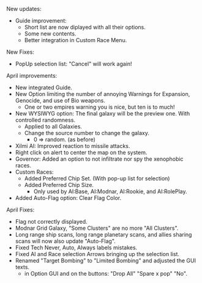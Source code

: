 New updates:
- Guide improvement: 
  - Short list are now diplayed with all their options.
  - Some new contents.
  - Better integration in Custom Race Menu.

New Fixes:
- PopUp selection list: "Cancel" will work again!


April improvements:
- New integrated Guide.
- New Option limiting the number of annoying Warnings for Expansion, Genocide, and use of Bio weapons.
  - One or two empires warning you is nice, but ten is to much!
- New WYSIWYG option: The final galaxy will be the preview one. With controlled randomness.
  - Applied to all Galaxies.
  - Change the source number to change the galaxy.
    - 0 => random. (as before)
- Xilmi AI: Improved reaction to missile attacks.
- Right click on alert to center the map on the system.
- Governor: Added an option to not infiltrate nor spy the xenophobic races.
- Custom Races:
  - Added Preferred Chip Set. (With pop-up list for selection)
  - Added Preferred Chip Size.
    - Only used by AI:Base, AI:Modnar, AI:Rookie, and AI:RolePlay.
- Added Auto-Flag option: Clear Flag Color.

April Fixes:
- Flag not correctly displayed.
- Modnar Grid Galaxy, "Some Clusters" are no more "All Clusters".
- Long range ship scans, long range planetary scans, and allies sharing scans will now also update "Auto-Flag".
- Fixed Tech Never, Auto, Always labels mistakes.
- Fixed AI and Race selection Arrows bringing up the selection list.
- Renamed "Target Bombing" to "Limited Bombing" and adjusted the GUI texts.
  - in Option GUI and on the buttons: "Drop All" "Spare x pop" "No".
